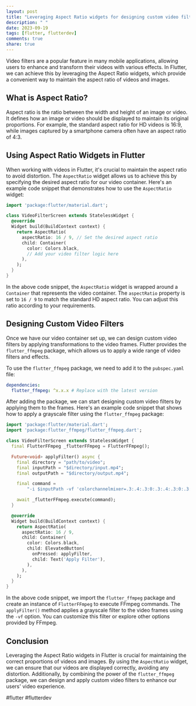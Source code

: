 ```yaml
---
layout: post
title: "Leveraging Aspect Ratio widgets for designing custom video filters in Flutter"
description: " "
date: 2023-09-19
tags: [flutter, flutterdev]
comments: true
share: true
---
```


Video filters are a popular feature in many mobile applications, allowing users to enhance and transform their videos with various effects. In Flutter, we can achieve this by leveraging the Aspect Ratio widgets, which provide a convenient way to maintain the aspect ratio of videos and images.

## What is Aspect Ratio?

Aspect ratio is the ratio between the width and height of an image or video. It defines how an image or video should be displayed to maintain its original proportions. For example, the standard aspect ratio for HD videos is 16:9, while images captured by a smartphone camera often have an aspect ratio of 4:3.

## Using Aspect Ratio Widgets in Flutter

When working with videos in Flutter, it's crucial to maintain the aspect ratio to avoid distortion. The `AspectRatio` widget allows us to achieve this by specifying the desired aspect ratio for our video container. Here's an example code snippet that demonstrates how to use the `AspectRatio` widget:

```dart
import 'package:flutter/material.dart';

class VideoFilterScreen extends StatelessWidget {
  @override
  Widget build(BuildContext context) {
    return AspectRatio(
      aspectRatio: 16 / 9, // Set the desired aspect ratio
      child: Container(
        color: Colors.black,
        // Add your video filter logic here
      ),
    );
  }
}
```

In the above code snippet, the `AspectRatio` widget is wrapped around a `Container` that represents the video container. The `aspectRatio` property is set to `16 / 9` to match the standard HD aspect ratio. You can adjust this ratio according to your requirements.

## Designing Custom Video Filters

Once we have our video container set up, we can design custom video filters by applying transformations to the video frames. Flutter provides the `flutter_ffmpeg` package, which allows us to apply a wide range of video filters and effects.

To use the `flutter_ffmpeg` package, we need to add it to the `pubspec.yaml` file:

```yaml
dependencies:
  flutter_ffmpeg: ^x.x.x # Replace with the latest version
```

After adding the package, we can start designing custom video filters by applying them to the frames. Here's an example code snippet that shows how to apply a grayscale filter using the `flutter_ffmpeg` package:

```dart
import 'package:flutter/material.dart';
import 'package:flutter_ffmpeg/flutter_ffmpeg.dart';

class VideoFilterScreen extends StatelessWidget {
  final FlutterFFmpeg _flutterFFmpeg = FlutterFFmpeg();

  Future<void> applyFilter() async {
    final directory = "path/to/video";
    final inputPath = "$directory/input.mp4";
    final outputPath = "$directory/output.mp4";

    final command =
        "-i $inputPath -vf 'colorchannelmixer=.3:.4:.3:0:.3:.4:.3:0:.3:.4:.3' $outputPath";

    await _flutterFFmpeg.execute(command);
  }

  @override
  Widget build(BuildContext context) {
    return AspectRatio(
      aspectRatio: 16 / 9,
      child: Container(
        color: Colors.black,
        child: ElevatedButton(
          onPressed: applyFilter,
          child: Text('Apply Filter'),
        ),
      ),
    );
  }
}
```

In the above code snippet, we import the `flutter_ffmpeg` package and create an instance of `FlutterFFmpeg` to execute FFmpeg commands. The `applyFilter()` method applies a grayscale filter to the video frames using the `-vf` option. You can customize this filter or explore other options provided by FFmpeg.

## Conclusion

Leveraging the Aspect Ratio widgets in Flutter is crucial for maintaining the correct proportions of videos and images. By using the `AspectRatio` widget, we can ensure that our videos are displayed correctly, avoiding any distortion. Additionally, by combining the power of the `flutter_ffmpeg` package, we can design and apply custom video filters to enhance our users' video experience.

#flutter #flutterdev